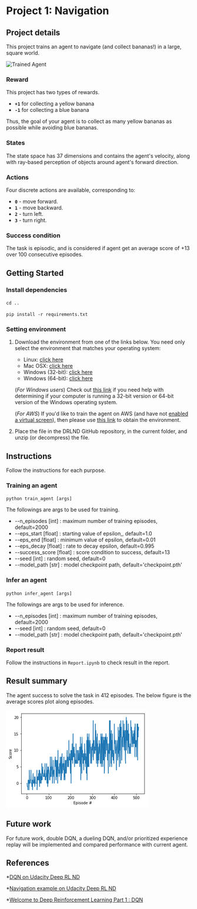 [//]: # (Image References)

[image1]: https://user-images.githubusercontent.com/10624937/42135619-d90f2f28-7d12-11e8-8823-82b970a54d7e.gif "Trained Agent"

# Project 1: Navigation

## Project details

This project trains an agent to navigate (and collect bananas!) in a large, square world.  

![Trained Agent][image1]

### Reward

This project has two types of rewards.
- **`+1`** for collecting a yellow banana
- **`-1`** for collecting a blue banana

Thus, the goal of your agent is to collect as many yellow bananas as possible while avoiding blue bananas. 

### States

The state space has 37 dimensions and contains the agent's velocity, along with ray-based perception of objects around agent's forward direction. 

### Actions

Four discrete actions are available, corresponding to:
- **`0`** - move forward.
- **`1`** - move backward.
- **`2`** - turn left.
- **`3`** - turn right.

### Success condition
The task is episodic, and is considered if agent get an average score of +13 over 100 consecutive episodes.

## Getting Started

### Install dependencies
`cd ..`

`pip install -r requirements.txt`

### Setting environment

1. Download the environment from one of the links below.  You need only select the environment that matches your operating system:
    - Linux: [click here](https://s3-us-west-1.amazonaws.com/udacity-drlnd/P1/Banana/Banana_Linux.zip)
    - Mac OSX: [click here](https://s3-us-west-1.amazonaws.com/udacity-drlnd/P1/Banana/Banana.app.zip)
    - Windows (32-bit): [click here](https://s3-us-west-1.amazonaws.com/udacity-drlnd/P1/Banana/Banana_Windows_x86.zip)
    - Windows (64-bit): [click here](https://s3-us-west-1.amazonaws.com/udacity-drlnd/P1/Banana/Banana_Windows_x86_64.zip)
    
    (_For Windows users_) Check out [this link](https://support.microsoft.com/en-us/help/827218/how-to-determine-whether-a-computer-is-running-a-32-bit-version-or-64) if you need help with determining if your computer is running a 32-bit version or 64-bit version of the Windows operating system.

    (_For AWS_) If you'd like to train the agent on AWS (and have not [enabled a virtual screen](https://github.com/Unity-Technologies/ml-agents/blob/master/docs/Training-on-Amazon-Web-Service.md)), then please use [this link](https://s3-us-west-1.amazonaws.com/udacity-drlnd/P1/Banana/Banana_Linux_NoVis.zip) to obtain the environment.

2. Place the file in the DRLND GitHub repository, in the current folder, and unzip (or decompress) the file. 

## Instructions

Follow the instructions for each purpose.

### Training an agent

`python train_agent [args]`

The followings are args to be used for training.

* --n_episodes [int] : maximum number of training episodes, default=2000
* --eps_start [float] : starting value of epsilon,, default=1.0
* --eps_end [float] : minimum value of epsilon, default=0.01
* --eps_decay [float] : rate to decay epsilon, default=0.995
* --success_score [float] : score condition to success, default=13
* --seed [int] : random seed, default=0
* --model_path [str] : model checkpoint path, default='checkpoint.pth'

### Infer an agent

`python infer_agent [args]`

The followings are args to be used for inference.

* --n_episodes [int] : maximum number of training episodes, default=2000
* --seed [int] : random seed, default=0
* --model_path [str] : model checkpoint path, default='checkpoint.pth'

### Report result

Follow the instructions in `Report.ipynb` to check result in the report. 

## Result summary

The agent success to solve the task in 412 episodes. The below figure is the average scores plot along episodes.

![title](figures/plot_avg_scores.png)

## Future work

For future work, double DQN, a dueling DQN, and/or prioritized experience replay will be implemented and compared performance with current agent.
 
## References

*[DQN on Udacity Deep RL ND](https://github.com/udacity/deep-reinforcement-learning/dqn)

*[Navigation example on Udacity Deep RL ND](https://github.com/udacity/deep-reinforcement-learning/tree/master/p1_navigation)

*[Welcome to Deep Reinforcement Learning Part 1 : DQN](https://towardsdatascience.com/welcome-to-deep-reinforcement-learning-part-1-dqn-c3cab4d41b6b)
